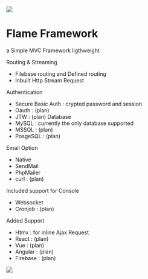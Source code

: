<img src="https://th.bing.com/th/id/OIG4.F_rOo7S23f68LfYqkDGD?w=173&h=173&c=6&r=0&o=5&dpr=2&pid=ImgGn"/>
<h1>Flame Framework</h1>

a Simple MVC Framework ligthweight

Routing & Streaming
- Filebase routing and Defined routing
- Inbuilt Http Stream Request

Authentication 
- Secure Basic Auth : crypted password and session 
- Oauth : (plan)
- JTW : (plan)
Database
- MySQL : currently the only database supported
- MSSQL : (plan)
- PosgeSQL : (plan)

Email Option
- Native
- SendMail
- PhpMailer
- curl : (plan)

Included support for Console
- Websocket
- Cronjob : (plan)
  
Added Support
- Htmx : for inline Ajax Request
- React : (plan)
- Vue : (plan)
- Angular : (plan)
- Firebase : (plan)


<img src="https://www.bing.com/images/create/create-an-transparent-icon-of-a-blue-flame-for-a-p/1-65ae6bfb3ed34c6a8d8accd9488cb65d?id=xYCaX0rhN6UxxnSH2Oa7%2bA%3d%3d&view=detailv2&idpp=genimg&FORM=GCRIDP"/>
